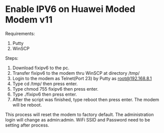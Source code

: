 # Enable IPV6 on Huawei Moded Modem v11

Requirements:
1. Putty
2. WinSCP

Steps:
1. Download fixipv6 to the pc.
2. Transfer fixipv6 to the modem thru WinSCP at directory /tmp/
3. Login to the modem as Telnet(Port 23) by Putty as root@192.168.8.1
4. Type cd /tmp/ then press enter.
5. Type chmod 755 fixipv6 then press enter.
6. Type ./fixipv6 then press enter.
7. After the script was finished, type reboot then press enter. The modem will be reboot.

This process will reset the modem to factory default. The administration login will change as admin:admin. WiFi SSID and Password need to be setting after process.
